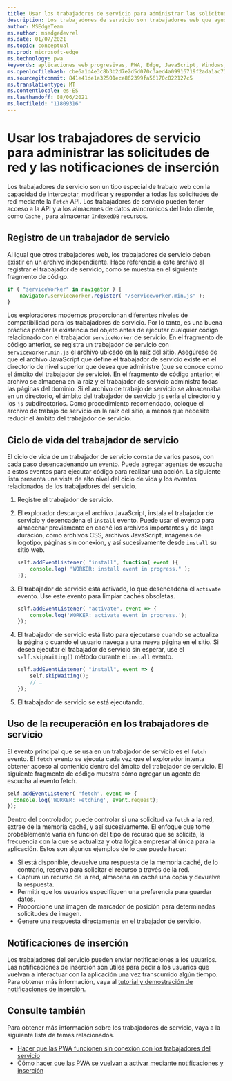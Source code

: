 ```yaml
---
title: Usar los trabajadores de servicio para administrar las solicitudes de red y las notificaciones de inserción
description: Los trabajadores de servicio son trabajadores web que ayudan a mejorar el rendimiento, responder a diferentes condiciones de red y aumentar la conectividad con la aplicación web.
author: MSEdgeTeam
ms.author: msedgedevrel
ms.date: 01/07/2021
ms.topic: conceptual
ms.prod: microsoft-edge
ms.technology: pwa
keywords: aplicaciones web progresivas, PWA, Edge, JavaScript, Windows, UWP, Microsoft Store
ms.openlocfilehash: cbe6a1d4e3c8b3b2d7e2d5d070c3aed4a09916719f2ada1ac73368a5fc761ef0
ms.sourcegitcommit: 841e41de1a32501ece862399fa56170c022127c5
ms.translationtype: MT
ms.contentlocale: es-ES
ms.lasthandoff: 08/06/2021
ms.locfileid: "11809316"
---
```

# <a name="use-service-workers-to-manage-network-requests-and-push-notifications"></a>Usar los trabajadores de servicio para administrar las solicitudes de red y las notificaciones de inserción

Los trabajadores de servicio son un tipo especial de trabajo web con la capacidad de interceptar, modificar y responder a todas las solicitudes de red mediante la `Fetch` API.  Los trabajadores de servicio pueden tener acceso a la API y a los almacenes de datos asincrónicos del lado cliente, como `Cache` , para almacenar `IndexedDB` recursos.  

## <a name="registering-a-service-worker"></a>Registro de un trabajador de servicio  

Al igual que otros trabajadores web, los trabajadores de servicio deben existir en un archivo independiente. Hace referencia a este archivo al registrar el trabajador de servicio, como se muestra en el siguiente fragmento de código.  

```javascript
if ( "serviceWorker" in navigator ) {
    navigator.serviceWorker.register( "/serviceworker.min.js" );
}
```  

Los exploradores modernos proporcionan diferentes niveles de compatibilidad para los trabajadores de servicio. Por lo tanto, es una buena práctica probar la existencia del objeto antes de ejecutar cualquier código relacionado con el trabajador `serviceWorker` de servicio. En el fragmento de código anterior, se registra un trabajador de servicio con `serviceworker.min.js` el archivo ubicado en la raíz del sitio. Asegúrese de que el archivo JavaScript que define el trabajador de servicio existe en el directorio de nivel superior que desea que administre \(que se conoce como el ámbito del trabajador de servicio\).  En el fragmento de código anterior, el archivo se almacena en la raíz y el trabajador de servicio administra todas las páginas del dominio. Si el archivo de trabajo de servicio se almacenaba en un directorio, el ámbito del trabajador de servicio `js` sería el directorio y los `js` subdirectorios.  Como procedimiento recomendado, coloque el archivo de trabajo de servicio en la raíz del sitio, a menos que necesite reducir el ámbito del trabajador de servicio.  

## <a name="the-service-worker-lifecycle"></a>Ciclo de vida del trabajador de servicio  

El ciclo de vida de un trabajador de servicio consta de varios pasos, con cada paso desencadenando un evento. Puede agregar agentes de escucha a estos eventos para ejecutar código para realizar una acción. La siguiente lista presenta una vista de alto nivel del ciclo de vida y los eventos relacionados de los trabajadores del servicio. 

1.  Registre el trabajador de servicio.  
1.  El explorador descarga el archivo JavaScript, instala el trabajador de servicio y desencadena el `install` evento. Puede usar el evento para almacenar previamente en caché los archivos importantes y de larga duración, como archivos CSS, archivos JavaScript, imágenes de logotipo, páginas sin conexión, y así sucesivamente desde `install` su sitio web.  
    
    ```javascript
    self.addEventListener( "install", function( event ){
        console.log( "WORKER: install event in progress." );
    });
    ```  
    
1.  El trabajador de servicio está activado, lo que desencadena el `activate` evento.  Use este evento para limpiar cachés obsoletas.  
    
    ```javascript
    self.addEventListener( "activate", event => {
        console.log('WORKER: activate event in progress.');
    });
    ```  
    
1.  El trabajador de servicio está listo para ejecutarse cuando se actualiza la página o cuando el usuario navega a una nueva página en el sitio. Si desea ejecutar el trabajador de servicio sin esperar, use el `self.skipWaiting()` método durante el `install` evento.  
    
    ```javascript
    self.addEventListener( "install", event => {
        self.skipWaiting();
        // …
    });
    ```
    
1.  El trabajador de servicio se está ejecutando.     
    
## <a name="using-fetch-in-service-workers"></a>Uso de la recuperación en los trabajadores de servicio  

El evento principal que se usa en un trabajador de servicio es el `fetch` evento.  El `fetch` evento se ejecuta cada vez que el explorador intenta obtener acceso al contenido dentro del ámbito del trabajador de servicio. El siguiente fragmento de código muestra cómo agregar un agente de escucha al evento fetch.  

```javascript
self.addEventListener( "fetch", event => {
  console.log('WORKER: Fetching', event.request);
});
```  

Dentro del controlador, puede controlar si una solicitud va `fetch` a la red, extrae de la memoria caché, y así sucesivamente.  El enfoque que tome probablemente varía en función del tipo de recurso que se solicita, la frecuencia con la que se actualiza y otra lógica empresarial única para la aplicación.  Estos son algunos ejemplos de lo que puede hacer:  

*   Si está disponible, devuelve una respuesta de la memoria caché, de lo contrario, reserva para solicitar el recurso a través de la red.  
*   Captura un recurso de la red, almacena en caché una copia y devuelve la respuesta.
*   Permitir que los usuarios especifiquen una preferencia para guardar datos. 
*   Proporcione una imagen de marcador de posición para determinadas solicitudes de imagen.  
*   Genere una respuesta directamente en el trabajador de servicio.  
    
## <a name="push-notifications"></a>Notificaciones de inserción  

Los trabajadores del servicio pueden enviar notificaciones a los usuarios. Las notificaciones de inserción son útiles para pedir a los usuarios que vuelvan a interactuar con la aplicación una vez transcurrido algún tiempo. Para obtener más información, vaya al [tutorial y demostración de notificaciones de inserción.][AzurewebsitesWebpushdemo]  

## <a name="see-also"></a>Consulte también  

Para obtener más información sobre los trabajadores de servicio, vaya a la siguiente lista de temas relacionados.  

*   [Hacer que las PWA funcionen sin conexión con los trabajadores del servicio][MDNPwasMakingOfflineServiceWorkers]  
*   [Cómo hacer que las PWA se vuelvan a activar mediante notificaciones y inserción][MDNPwasMakeReengageablesingNotificationsPush]  
    
<!-- links -->  

[AzurewebsitesWebpushdemo]: https://webpushdemo.azurewebsites.net "Notificaciones de inserción web |  Microsoft Edge Demos"  

[MDNPwasMakingOfflineServiceWorkers]: https://developer.mozilla.org/docs/Web/Progressive_web_apps/Offline_Service_workers "Hacer que las PWA funcionen sin conexión con los trabajadores de servicio: pwas | MDN"  
[MDNPwasMakeReengageablesingNotificationsPush]: https://developer.mozilla.org/docs/Web/Progressive_web_apps/Re-engageable_Notifications_Push "Cómo hacer que las PWA vuelvan a interactuar con notificaciones e inserción: pwas | MDN"  
